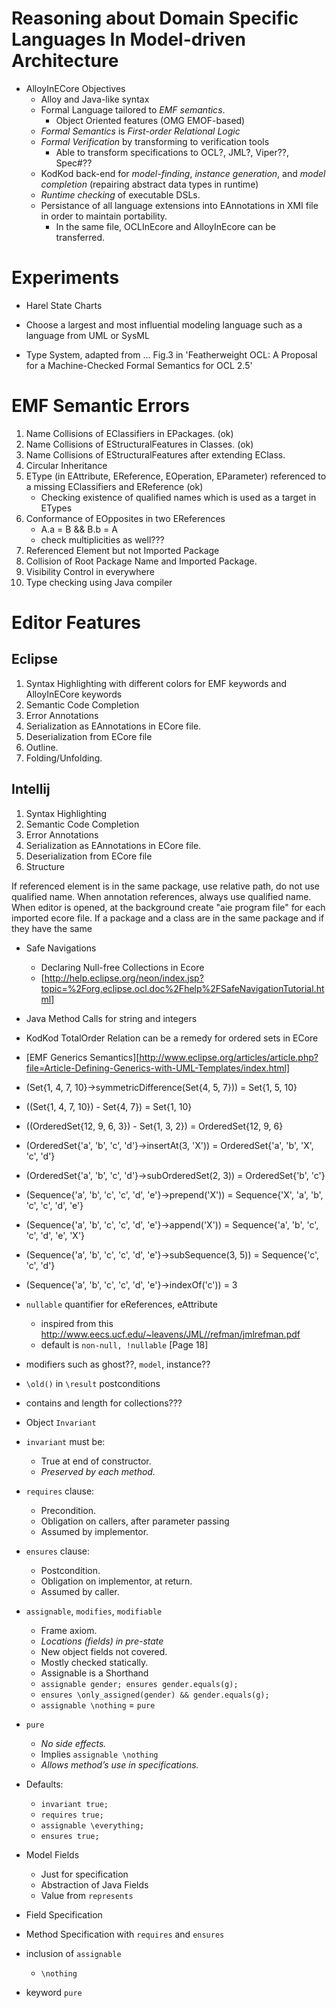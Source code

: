  Reasoning about Domain Specific Languages In Model-driven Architecture
 ======================================================================
 *  AlloyInECore Objectives
    * Alloy and Java-like syntax
    * Formal Language tailored to _EMF semantics_.
        * Object Oriented features (OMG EMOF-based)
    * _Formal Semantics_ is _First-order Relational Logic_
    * _Formal Verification_ by transforming to verification tools
        *  Able to transform specifications to OCL?, JML?, Viper??, Spec#??
    * KodKod back-end for _model-finding_, _instance generation_, and _model completion_ (repairing abstract data types in runtime)
    * _Runtime checking_ of executable DSLs.
    * Persistance of all language extensions into EAnnotations in XMI file in order to maintain portability.
        * In the same file, OCLInEcore and AlloyInEcore can be transferred.

 Experiments
 ===========
 * Harel State Charts
 * Choose a largest and most influential modeling language such as a language from UML or SysML
 
 
 * Type System, adapted from ... Fig.3 in 'Featherweight OCL: A Proposal for a Machine-Checked Formal Semantics for OCL 2.5'
 
 EMF Semantic Errors
 ===================
 1. Name Collisions of EClassifiers in EPackages. (ok)
 2. Name Collisions of EStructuralFeatures in Classes. (ok)
 3. Name Collisions of EStructuralFeatures after extending EClass.
 4. Circular Inheritance
 5. EType (in EAttribute, EReference, EOperation, EParameter) referenced to a missing EClassifiers and EReference (ok)
    * Checking existence of qualified names which is used as a target in ETypes
 6. Conformance of EOpposites in two EReferences
    * A.a = B  &&  B.b = A
    * check multiplicities as well???
 7. Referenced Element but not Imported Package
 8. Collision of Root Package Name and Imported Package.
 9. Visibility Control in everywhere
 10. Type checking using Java compiler
 
 Editor Features
 ===============
 
 Eclipse
 -------
 1. Syntax Highlighting with different colors for EMF keywords and AlloyInECore keywords
 2. Semantic Code Completion
 3. Error Annotations
 4. Serialization as EAnnotations in ECore file.
 5. Deserialization from ECore file
 6. Outline.
 7. Folding/Unfolding.
 
 Intellij
 --------
 1. Syntax Highlighting
 2. Semantic Code Completion
 3. Error Annotations
 4. Serialization as EAnnotations in ECore file.
 5. Deserialization from ECore file
 6. Structure
 
 If referenced element is in the same package, use relative path, do not use qualified name.
 When annotation references, always use qualified name.
 When editor is opened, at the background create "aie program file" for each imported ecore file.
 If a package and a class are in the same package and if they have the same

 * Safe Navigations
 	* Declaring Null-free Collections in Ecore
    * [http://help.eclipse.org/neon/index.jsp?topic=%2Forg.eclipse.ocl.doc%2Fhelp%2FSafeNavigationTutorial.html]
 * Java Method Calls for string and integers
 * KodKod TotalOrder Relation can be a remedy for ordered sets in ECore
 
 * [EMF Generics Semantics][http://www.eclipse.org/articles/article.php?file=Article-Defining-Generics-with-UML-Templates/index.html] 
 * (Set{1, 4, 7, 10}->symmetricDifference(Set{4, 5, 7})) = Set{1, 5, 10}
 * ((Set{1, 4, 7, 10}) - Set{4, 7}) = Set{1, 10}
 
 * ((OrderedSet{12, 9, 6, 3}) - Set{1, 3, 2}) = OrderedSet{12, 9, 6}
 * (OrderedSet{'a', 'b', 'c', 'd'}->insertAt(3, 'X')) = OrderedSet{'a', 'b', 'X', 'c', 'd'}
 * (OrderedSet{'a', 'b', 'c', 'd'}->subOrderedSet(2, 3)) = OrderedSet{'b', 'c'}
 
 * (Sequence{'a', 'b', 'c', 'c', 'd', 'e'}->prepend('X')) = Sequence{'X', 'a', 'b', 'c', 'c', 'd', 'e'}
 * (Sequence{'a', 'b', 'c', 'c', 'd', 'e'}->append('X')) = Sequence{'a', 'b', 'c', 'c', 'd', 'e', 'X'}
 * (Sequence{'a', 'b', 'c', 'c', 'd', 'e'}->subSequence(3, 5)) = Sequence{'c', 'c', 'd'}
 * (Sequence{'a', 'b', 'c', 'c', 'd', 'e'}->indexOf('c')) = 3

 * `nullable` quantifier for eReferences, eAttribute 
    * inspired from this http://www.eecs.ucf.edu/~leavens/JML//refman/jmlrefman.pdf
    * default is `non-null, !nullable` [Page 18]
 * modifiers such as ghost??, `model`, instance??
 * `\old()` in  `\result` postconditions
 * contains and length for collections???
 * Object `Invariant`
 * `invariant` must be:
    * True at end of constructor.
    * _Preserved by each method._
 * `requires` clause:
    * Precondition.
    * Obligation on callers, after parameter passing
    * Assumed by implementor.
 * `ensures` clause:
    * Postcondition.
    * Obligation on implementor, at return.
    * Assumed by caller.
 * `assignable`, `modifies`, `modifiable`
    * Frame axiom.
    * _Locations (fields) in pre-state_
    * New object fields not covered.
    * Mostly checked statically.
    * Assignable is a Shorthand
    * `assignable gender; ensures gender.equals(g);`
    * `ensures \only_assigned(gender) && gender.equals(g);`
    * `assignable \nothing` = `pure`
 * `pure`
    * _No side effects._
    * Implies `assignable \nothing`
    * _Allows method’s use in specifications._
 * Defaults:
    * `invariant true;`
    * `requires true;`
    * `assignable \everything;`
    * `ensures true;`
 * Model Fields
    * Just for specification
    * Abstraction of Java Fields
    * Value from `represents`
    
    

 * Field Specification
 * Method Specification with `requires` and `ensures`
 * inclusion of `assignable`
    * `\nothing`
    
 * keyword `pure`

